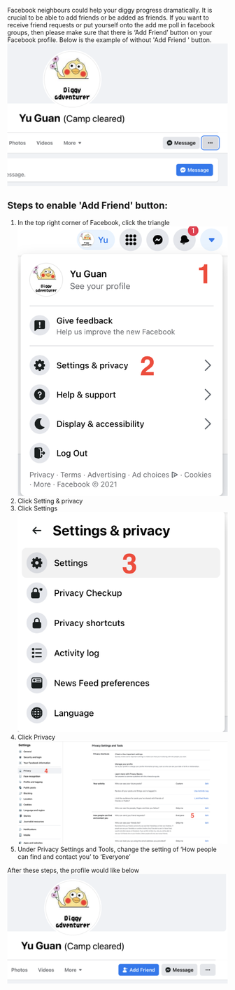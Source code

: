 Facebook neighbours could help your diggy progress dramatically. It is crucial to be able to add friends or be added 
as friends. 
If you want to receive friend requests or put yourself onto the add me poll in facebook groups, then please make 
sure that there is ‘Add Friend’ button on your Facebook profile. Below is the example of without 'Add Friend ' button.
![Image](images/noAddMe.png)

Steps to enable 'Add Friend' button:
----
 1. In the top right corner of Facebook, click the triangle![Image](images/addMeStep1.png)
 2. Click Setting & privacy 
 3. Click Settings ![Image](images/addMeStep3.png)
 4. Click Privacy ![Image](images/addMeStep4.png)
 5. Under Privacy Settings and Tools, change the setting of ‘How people can find and contact you’ to ‘Everyone’

After these steps, the profile would like below ![Image](images/addMeStepDone.png)